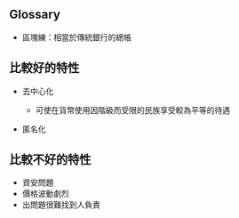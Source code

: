 ## Glossary

- 區塊練：相當於傳統銀行的總帳

## 比較好的特性
- 去中心化    
    - 可使在貨幣使用因階級而受限的民族享受較為平等的待遇

- 匿名化

## 比較不好的特性
- 資安問題
- 價格波動劇烈
- 出問題很難找到人負責
